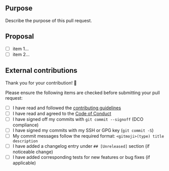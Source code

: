 ## Purpose

Describe the purpose of this pull request. 


## Proposal

- [ ] item 1...
- [ ] item 2...

## External contributions

Thank you for your contribution! 🎉  

Please ensure the following items are checked before submitting your pull request:
- [ ] I have read and followed the [contributing guidelines](https://github.com/suitenumerique/conversations/blob/main/CONTRIBUTING.md)
- [ ] I have read and agreed to the [Code of Conduct](https://github.com/suitenumerique/conversations/blob/main/CODE_OF_CONDUCT.md)
- [ ] I have signed off my commits with `git commit --signoff` (DCO compliance)
- [ ] I have signed my commits with my SSH or GPG key (`git commit -S`)
- [ ] My commit messages follow the required format: `<gitmoji>(type) title description`
- [ ] I have added a changelog entry under `## [Unreleased]` section (if noticeable change)
- [ ] I have added corresponding tests for new features or bug fixes (if applicable)